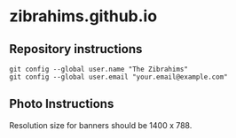 # zibrahims.github.io

## Repository instructions

```shell
git config --global user.name "The Zibrahims"
git config --global user.email "your.email@example.com"
```

## Photo Instructions

Resolution size for banners should be 1400 x 788.
